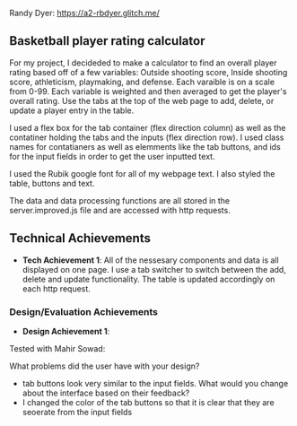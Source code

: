 Randy Dyer: https://a2-rbdyer.glitch.me/

## Basketball player rating calculator

For my project, I decideded to make a calculator to find an overall player rating based off of a few variables: Outside shooting score, Inside shooting score, athleticism, playmaking, and defense. Each varaible is on a scale from 0-99. Each variable is weighted and then averaged to get the player's overall rating. Use the tabs at the top of the web page to add, delete, or update a player entry in the table.

I used a flex box for the tab container (flex direction column) as well as the contatiner holding the tabs and the inputs (flex direction row). I used class names for contatianers as well as elemments like the tab buttons, and ids for the input fields in order to get the user inputted text.

I used the Rubik google font for all of my webpage text. I also styled the table, buttons and text.

The data and data processing functions are all stored in the server.improved.js file and are accessed with http requests.

## Technical Achievements

- **Tech Achievement 1**: All of the nessesary components and data is all displayed on one page. I use a tab switcher to switch between the add, delete and update functionality. The table is updated accordingly on each http request.

### Design/Evaluation Achievements

- **Design Achievement 1**:

Tested with Mahir Sowad:

What problems did the user have with your design?

- tab buttons look very similar to the input fields.
  What would you change about the interface based on their feedback?
- I changed the color of the tab buttons so that it is clear that they are seoerate from the input fields
